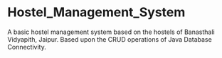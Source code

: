 # Hostel_Management_System
A basic hostel management system based on the hostels of Banasthali Vidyapith, Jaipur. Based upon the CRUD operations of Java Database Connectivity.
